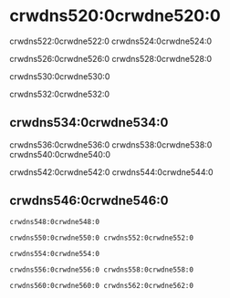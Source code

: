 <a name="data_type-nullable"></a>

# crwdns520:0crwdne520:0

crwdns522:0crwdne522:0 crwdns524:0crwdne524:0

crwdns526:0crwdne526:0 crwdns528:0crwdne528:0

crwdns530:0crwdne530:0

crwdns532:0crwdne532:0

## crwdns534:0crwdne534:0

crwdns536:0crwdne536:0 crwdns538:0crwdne538:0 crwdns540:0crwdne540:0

crwdns542:0crwdne542:0 crwdns544:0crwdne544:0

## crwdns546:0crwdne546:0

    crwdns548:0crwdne548:0
    
    crwdns550:0crwdne550:0 crwdns552:0crwdne552:0
    
    crwdns554:0crwdne554:0
    
    crwdns556:0crwdne556:0 crwdns558:0crwdne558:0
    
    crwdns560:0crwdne560:0 crwdns562:0crwdne562:0